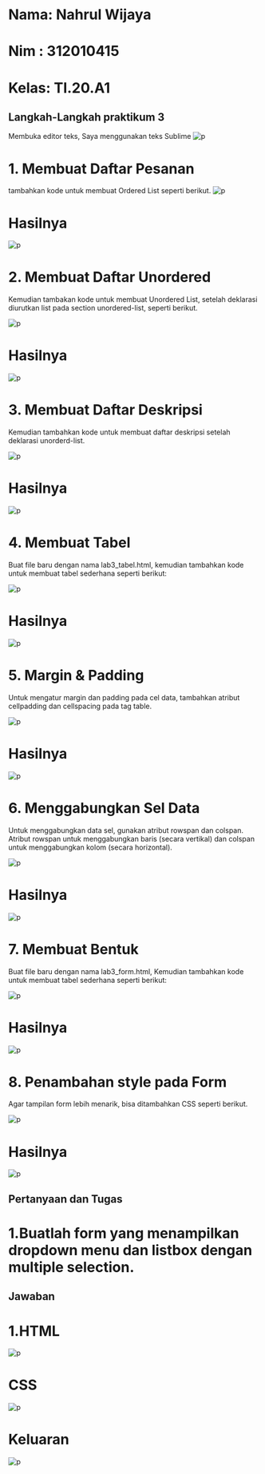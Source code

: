 # Nama: Nahrul Wijaya
# Nim : 312010415
# Kelas: TI.20.A1

## Langkah-Langkah praktikum 3

Membuka editor teks, Saya menggunakan teks Sublime
![p](gambar/22.png)

# 1. Membuat Daftar Pesanan

tambahkan kode untuk membuat Ordered List seperti berikut.
![p](gambar/1.png.PNG)

# Hasilnya
![p](gambar/2.png)

# 2. Membuat Daftar Unordered

Kemudian tambakan kode untuk membuat Unordered List, setelah deklarasi diurutkan list pada section unordered-list, seperti berikut.

![p](gambar/3.png)

# Hasilnya
![p](gambar/4.png)

# 3. Membuat Daftar Deskripsi

Kemudian tambahkan kode untuk membuat daftar deskripsi setelah deklarasi unorderd-list.

![p](gambar/5.png)

# Hasilnya

![p](gambar/6.png)

# 4. Membuat Tabel

Buat file baru dengan nama lab3_tabel.html, kemudian tambahkan kode untuk membuat tabel sederhana seperti berikut:

![p](gambar/7.png)

# Hasilnya
![p](gambar/8.png)

# 5. Margin & Padding

Untuk mengatur margin dan padding pada cel data, tambahkan atribut cellpadding dan cellspacing pada tag table.

![p](gambar/9.png)

# Hasilnya
![p](gambar/10.png)

# 6. Menggabungkan Sel Data

Untuk menggabungkan data sel, gunakan atribut rowspan dan colspan. Atribut rowspan untuk menggabungkan baris (secara vertikal) dan colspan untuk menggabungkan kolom (secara horizontal).

![p](gambar/11.png)

# Hasilnya
![p](gambar/12.png)

# 7. Membuat Bentuk

Buat file baru dengan nama lab3_form.html, Kemudian tambahkan kode untuk membuat tabel sederhana seperti berikut:

![p](gambar/13.png)

# Hasilnya
![p](gambar/14.png)

# 8. Penambahan style pada Form

Agar tampilan form lebih menarik, bisa ditambahkan CSS seperti berikut.

![p](gambar/15.png)

# Hasilnya
![p](gambar/16.png)


## Pertanyaan dan Tugas

# 1.Buatlah form yang menampilkan dropdown menu dan listbox dengan multiple selection.

## Jawaban

# 1.HTML

![p](gambar/30.png)

# CSS

![p](gambar/31.png.png)

# Keluaran

![p](gambar/32.png)